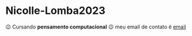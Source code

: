 # Nicolle-Lomba2023
😉 Cursando **pensamento computacional**
😉 meu email de contato é [email](nicolle.arruda@escola.pr.gov.br)
